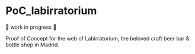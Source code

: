 # PoC_labirratorium
🚧 work in progress 🚧

Proof of Concept for the web of Labirratorium, the beloved craft beer bar & bottle shop in Madrid. 
